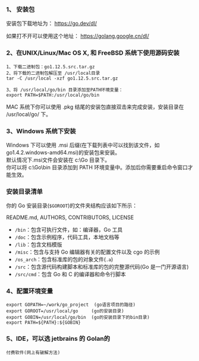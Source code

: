 
### 1、 安装包

安装包下载地址为： <https://go.dev/dl/>

如果打不开可以使用这个地址： <https://golang.google.cn/dl/>

### 2、在UNIX/Linux/Mac OS X, 和 FreeBSD 系统下使用源码安装
	
	1、下载二进制包：go1.12.5.src.tar.gz
	2、将下载的二进制包解压至 /usr/local目录
	tar -C /usr/local -xzf go1.12.5.src.tar.gz
	
	3、将 /usr/local/go/bin 目录添加至PATH环境变量：
	export PATH=$PATH:/usr/local/go/bin

MAC 系统下你可以使用 .pkg 结尾的安装包直接双击来完成安装，安装目录在 /usr/local/go/ 下。

### 3、Windows 系统下安装

Windows 下可以使用 .msi 后缀(在下载列表中可以找到该文件，如go1.4.2.windows-amd64.msi)的安装包来安装。   
默认情况下.msi文件会安装在 c:\Go 目录下。    
你可以将 c:\Go\bin 目录添加到 PATH 环境变量中。添加后你需要重启命令窗口才能生效。   


### 安装目录清单

你的 Go 安装目录(`$GOROOT`)的文件夹结构应该如下所示：

README.md, AUTHORS, CONTRIBUTORS, LICENSE

- `/bin`：包含可执行文件，如：编译器，Go 工具
- `/doc`：包含示例程序，代码工具，本地文档等
- `/lib`：包含文档模版
- `/misc`：包含与支持 Go 编辑器有关的配置文件以及 cgo 的示例
- `/os_arch`：包含标准库的包的对象文件(`.a`)
- `/src`：包含源代码构建脚本和标准库的包的完整源代码(Go 是一门开源语言)
- `/src/cmd`：包含 Go 和 C 的编译器和命令行脚本


### 4、配置环境变量

    export GOPATH=~/work/go_project  (go语言项目的路径)
    export GOROOT=/usr/local/go     (go的安装目录)
    export GOBIN=/usr/local/go/bin  (go的安装目录下的bin目录)
    export PATH=${PATH}:${GOBIN}


### 5、IDE，可以选 jetbrains 的 Golan的
    付费软件(网上有破解方法)

